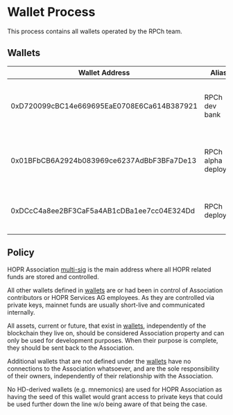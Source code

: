 # Wallet Process

This process contains all wallets operated by the RPCh team.

## Wallets

| Wallet Address | Alias | Description |
| - | - | - |
| 0xD720099cBC14e669695EaE0708E6Ca614B387921 | RPCh dev bank | RPCh's bank: used to transfer funds to other wallets |
| 0x01BFbCB6A2924b083969ce6237AdBbF3BFa7De13 | RPCh alpha deployer | Funding and registering HOPRd nodes for Alpha |
| 0xDCcC4a8ee2BF3CaF5a4AB1cDBa1ee7cc04E324Dd | RPCh deployer | Funding and registering HOPRd nodes |

## Policy

HOPR Association [multi-sig](https://etherscan.io/address/0x4f50ab4e931289344a57f2fe4bbd10546a6fdc17) is the main address where all HOPR related funds are stored and controlled.

All other wallets defined in [wallets](#Wallets) are or had been in control of Association contributors or HOPR Services AG employees. As they are controlled via private keys, mainnet funds are usually short-live and communicated internally.

All assets, current or future, that exist in [wallets](#Wallets), independently of the blockchain they live on, should be considered Association property and can only be used for development purposes. When their purpose is complete, they should be sent back to the Association.

Additional wallets that are not defined under the [wallets](#Wallets) have no connections to the Association whatsoever, and are the sole responsibility of their owners, independently of their relationship with the Association.

No HD-derived wallets (e.g. mnemonics) are used for HOPR Association as having the seed of this wallet would grant access to private keys that could be used further down the line w/o being aware of that being the case.
